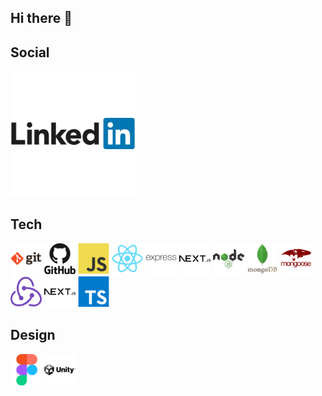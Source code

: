 ## Hi there 👋

## Social
<a href="https://linkedin.com/in/ssardella">
  <img src="./images/social/linkedin-original-wordmark.svg" alt="git-original-wordmark.svg" width="200" height="200">
</a>

## Tech
<img src="./images/tech/git-original-wordmark.svg" alt="git-original-wordmark.svg" width="50" height="50">
<img src="./images/tech/github-original-wordmark.svg" alt="github-original-wordmark.svg" width="50" height="50">
<img src="./images/tech/javascript-original.svg" alt="javascript-original.svg" width="50" height="50">
<img src="./images/tech/react-original.svg" alt="react-original.svg" width="50" height="50">
<img src="./images/tech/express-original-wordmark.svg" alt="express-original-wordmark.svg" width="50" height="50">
<img src="./images/tech/nextjs-original-wordmark.svg" alt="nextjs-original-wordmark.svg" width="50" height="50">
<img src="./images/tech/nodejs-original-wordmark.svg" alt="nodejs-original-wordmark.svg" width="50" height="50">
<img src="./images/tech/mongodb-original-wordmark.svg" alt="mongodb-original-wordmark.svg" width="50" height="50">
<img src="./images/tech/mongoose-original-wordmark.svg" alt="mongoose-original-wordmark.svg" width="50" height="50">
<img src="./images/tech/redux-original.svg" alt="redux-original.svg" width="50" height="50">
<img src="./images/tech/nextjs-original-wordmark.svg" alt="nextjs-original-wordmark.svg" width="50" height="50">
<img src="./images/tech/typescript-original.svg" alt="typescript-original.svg" width="50" height="50">

<!-- [![img_contact](./images/tech/git-original-wordmark.svg)]
[![img_contact](./images/tech/github-original-wordmark.svg)]
[![img_contact](./images/tech/javascript-original.svg)]
[![img_contact](./images/tech/react-original.svg)]
[![img_contact](./images/tech/express-original-wordmark.svg)]
[![img_contact](./images/tech/nextjs-original-wordmark.svg)]
[![img_contact](./images/tech/nodejs-original-wordmark.svg)]
[![img_contact](./images/tech/mongodb-original-wordmark.svg)]
[![img_contact](./images/tech/mongoose-original-wordmark.svg)]
[![img_contact](./images/tech/redux-original.svg)]
[![img_contact](./images/tech/nextjs-original-wordmark.svg)]
[![img_contact](./images/tech/typescript-original.svg)] -->

## Design
<img src="./images/design/figma-original.svg" alt="figma-original.svg" width="50" height="50">
<img src="./images/design/unity-original-wordmark.svg" alt="unity-original-wordmark.svg" width="50" height="50">

<!--
**Mayrone56/Mayrone56** is a ✨ _special_ ✨ repository because its `README.md` (this file) appears on your GitHub profile.

Here are some ideas to get you started:

- 🔭 I’m currently working on ...
- 🌱 I’m currently learning ...
- 👯 I’m looking to collaborate on ...
- 🤔 I’m looking for help with ...
- 💬 Ask me about ...
- 📫 How to reach me: ...
- 😄 Pronouns: ...
- ⚡ Fun fact: ...
-->

